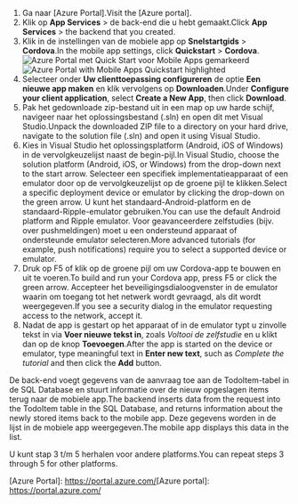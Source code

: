 
1. <span data-ttu-id="63d0d-101">Ga naar [Azure Portal].</span><span class="sxs-lookup"><span data-stu-id="63d0d-101">Visit the [Azure portal].</span></span>
2. <span data-ttu-id="63d0d-102">Klik op **App Services** > de back-end die u hebt gemaakt.</span><span class="sxs-lookup"><span data-stu-id="63d0d-102">Click **App Services** > the backend that you created.</span></span>
3. <span data-ttu-id="63d0d-103">Klik in de instellingen van de mobiele app op **Snelstartgids** > **Cordova**.</span><span class="sxs-lookup"><span data-stu-id="63d0d-103">In the mobile app settings, click **Quickstart** > **Cordova**.</span></span>
<span data-ttu-id="63d0d-104">![Azure Portal met Quick Start voor Mobile Apps gemarkeerd][quickstart]</span><span class="sxs-lookup"><span data-stu-id="63d0d-104">![Azure Portal with Mobile Apps Quickstart highlighted][quickstart]</span></span>
4. <span data-ttu-id="63d0d-105">Selecteer onder **Uw clienttoepassing configureren** de optie **Een nieuwe app maken** en klik vervolgens op **Downloaden**.</span><span class="sxs-lookup"><span data-stu-id="63d0d-105">Under **Configure your client application**, select **Create a New App**, then click **Download**.</span></span>
2. <span data-ttu-id="63d0d-106">Pak het gedownloade zip-bestand uit in een map op uw harde schijf, navigeer naar het oplossingsbestand (.sln) en open dit met Visual Studio.</span><span class="sxs-lookup"><span data-stu-id="63d0d-106">Unpack the downloaded ZIP file to a directory on your hard drive, navigate to the solution file (.sln) and  open it using Visual Studio.</span></span>
3. <span data-ttu-id="63d0d-107">Kies in Visual Studio het oplossingsplatform (Android, iOS of Windows) in de vervolgkeuzelijst naast de begin-pijl.</span><span class="sxs-lookup"><span data-stu-id="63d0d-107">In Visual Studio, choose the solution platform (Android, iOS, or Windows) from the drop-down next to the start arrow.</span></span> <span data-ttu-id="63d0d-108">Selecteer een specifiek implementatieapparaat of een emulator door op de vervolgkeuzelijst op de groene pijl te klikken.</span><span class="sxs-lookup"><span data-stu-id="63d0d-108">Select a specific deployment device or emulator by clicking the drop-down on the green arrow.</span></span> <span data-ttu-id="63d0d-109">U kunt het standaard-Android-platform en de standaard-Ripple-emulator gebruiken.</span><span class="sxs-lookup"><span data-stu-id="63d0d-109">You can use the default Android platform and Ripple emulator.</span></span> <span data-ttu-id="63d0d-110">Voor geavanceerdere zelfstudies (bijv. over pushmeldingen) moet u een ondersteund apparaat of ondersteunde emulator selecteren.</span><span class="sxs-lookup"><span data-stu-id="63d0d-110">More advanced tutorials (for example, push notifications) require you to select a supported device or emulator.</span></span>
4. <span data-ttu-id="63d0d-111">Druk op F5 of klik op de groene pijl om uw Cordova-app te bouwen en uit te voeren.</span><span class="sxs-lookup"><span data-stu-id="63d0d-111">To build and run your Cordova app, press F5 or click the green arrow.</span></span> <span data-ttu-id="63d0d-112">Accepteer het beveiligingsdialoogvenster in de emulator waarin om toegang tot het netwerk wordt gevraagd, als dit wordt weergegeven.</span><span class="sxs-lookup"><span data-stu-id="63d0d-112">If you see a security dialog in the emulator requesting access to the network, accept it.</span></span>
5. <span data-ttu-id="63d0d-113">Nadat de app is gestart op het apparaat of in de emulator typt u zinvolle tekst in via **Voer nieuwe tekst in**, zoals *Voltooi de zelfstudie* en u klikt dan op de knop **Toevoegen**.</span><span class="sxs-lookup"><span data-stu-id="63d0d-113">After the app is started on the device or emulator, type meaningful text in **Enter new text**, such  as *Complete the tutorial* and then click the **Add** button.</span></span>

<span data-ttu-id="63d0d-114">De back-end voegt gegevens van de aanvraag toe aan de TodoItem-tabel in de SQL Database en stuurt informatie over de nieuw opgeslagen items terug naar de mobiele app.</span><span class="sxs-lookup"><span data-stu-id="63d0d-114">The backend inserts data from the request into the TodoItem table in the SQL Database, and returns information about the newly stored items back to the mobile app.</span></span> <span data-ttu-id="63d0d-115">Deze gegevens worden in de lijst in de mobiele app weergegeven.</span><span class="sxs-lookup"><span data-stu-id="63d0d-115">The mobile app displays this data in the list.</span></span>

<span data-ttu-id="63d0d-116">U kunt stap 3 t/m 5 herhalen voor andere platforms.</span><span class="sxs-lookup"><span data-stu-id="63d0d-116">You can repeat steps 3 through 5 for other platforms.</span></span>

<!-- Images. -->
[quickstart]: ./media/app-service-mobile-configure-new-backend/quickstart.png

<!-- URLs -->
<span data-ttu-id="63d0d-117">[Azure Portal]: https://portal.azure.com/</span><span class="sxs-lookup"><span data-stu-id="63d0d-117">[Azure portal]: https://portal.azure.com/</span></span>
